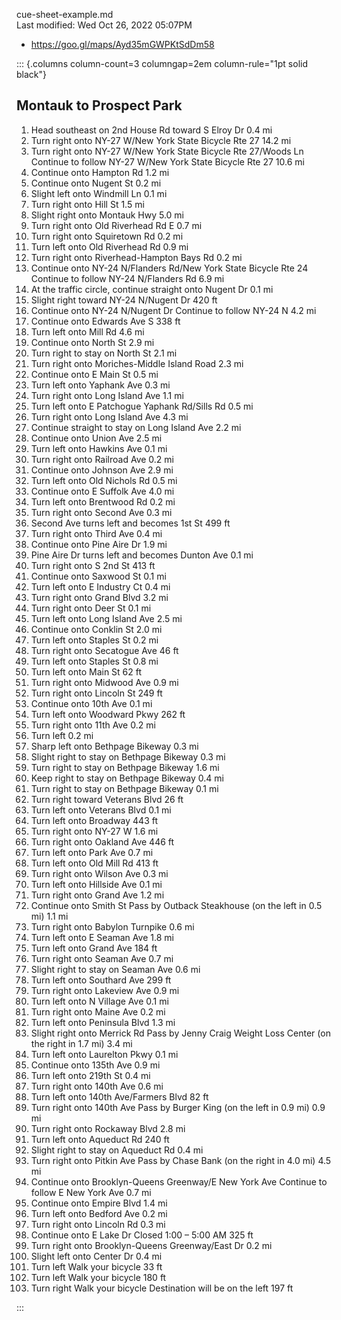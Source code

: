 cue-sheet-example.md  
Last modified: Wed Oct 26, 2022  05:07PM

- https://goo.gl/maps/Ayd35mGWPKtSdDm58

::: {.columns column-count=3 columngap=2em column-rule="1pt solid black"}

## Montauk to Prospect Park
1. Head southeast on 2nd House Rd toward S Elroy Dr 0.4 mi
2. Turn right onto NY-27 W/New York State Bicycle Rte 27 14.2 mi
3. Turn right onto NY-27 W/New York State Bicycle Rte 27/Woods Ln Continue to follow NY-27 W/New York State Bicycle Rte 27 10.6 mi
4. Continue onto Hampton Rd 1.2 mi
5. Continue onto Nugent St 0.2 mi
6. Slight left onto Windmill Ln 0.1 mi
7. Turn right onto Hill St 1.5 mi
8. Slight right onto Montauk Hwy 5.0 mi
9. Turn right onto Old Riverhead Rd E 0.7 mi
10. Turn right onto Squiretown Rd 0.2 mi
11. Turn left onto Old Riverhead Rd 0.9 mi
12. Turn right onto Riverhead-Hampton Bays Rd 0.2 mi
13. Continue onto NY-24 N/Flanders Rd/New York State Bicycle Rte 24 Continue to follow NY-24 N/Flanders Rd 6.9 mi
14. At the traffic circle, continue straight onto Nugent Dr 0.1 mi
15. Slight right toward NY-24 N/Nugent Dr 420 ft
16. Continue onto NY-24 N/Nugent Dr Continue to follow NY-24 N 4.2 mi
17. Continue onto Edwards Ave S 338 ft
18. Turn left onto Mill Rd 4.6 mi
19. Continue onto North St 2.9 mi
20. Turn right to stay on North St 2.1 mi
21. Turn right onto Moriches-Middle Island Road 2.3 mi
22. Continue onto E Main St 0.5 mi
23. Turn left onto Yaphank Ave 0.3 mi
24. Turn right onto Long Island Ave 1.1 mi
25. Turn left onto E Patchogue Yaphank Rd/Sills Rd 0.5 mi
26. Turn right onto Long Island Ave 4.3 mi
27. Continue straight to stay on Long Island Ave 2.2 mi
28. Continue onto Union Ave 2.5 mi
29. Turn left onto Hawkins Ave 0.1 mi
30. Turn right onto Railroad Ave 0.2 mi
31. Continue onto Johnson Ave 2.9 mi
32. Turn left onto Old Nichols Rd 0.5 mi
33. Continue onto E Suffolk Ave 4.0 mi
34. Turn left onto Brentwood Rd 0.2 mi
35. Turn right onto Second Ave 0.3 mi
36. Second Ave turns left and becomes 1st St 499 ft
37. Turn right onto Third Ave 0.4 mi
38. Continue onto Pine Aire Dr 1.9 mi
39. Pine Aire Dr turns left and becomes Dunton Ave 0.1 mi
40. Turn right onto S 2nd St 413 ft
41. Continue onto Saxwood St 0.1 mi
42. Turn left onto E Industry Ct 0.4 mi
43. Turn right onto Grand Blvd 3.2 mi
44. Turn right onto Deer St 0.1 mi
45. Turn left onto Long Island Ave 2.5 mi
46. Continue onto Conklin St 2.0 mi
47. Turn left onto Staples St 0.2 mi
48. Turn right onto Secatogue Ave 46 ft
49. Turn left onto Staples St 0.8 mi
50. Turn left onto Main St 62 ft
51. Turn right onto Midwood Ave 0.9 mi
52. Turn right onto Lincoln St 249 ft
53. Continue onto 10th Ave 0.1 mi
54. Turn left onto Woodward Pkwy 262 ft
55. Turn right onto 11th Ave 0.2 mi
56. Turn left 0.2 mi
57. Sharp left onto Bethpage Bikeway 0.3 mi
58. Slight right to stay on Bethpage Bikeway 0.3 mi
59. Turn right to stay on Bethpage Bikeway 1.6 mi
60. Keep right to stay on Bethpage Bikeway 0.4 mi
61. Turn right to stay on Bethpage Bikeway 0.1 mi
62. Turn right toward Veterans Blvd 26 ft
63. Turn left onto Veterans Blvd 0.1 mi
64. Turn left onto Broadway 443 ft
65. Turn right onto NY-27 W 1.6 mi
66. Turn right onto Oakland Ave 446 ft
67. Turn left onto Park Ave 0.7 mi
68. Turn left onto Old Mill Rd 413 ft
69. Turn right onto Wilson Ave 0.3 mi
70. Turn left onto Hillside Ave 0.1 mi
71. Turn right onto Grand Ave 1.2 mi
72. Continue onto Smith St Pass by Outback Steakhouse (on the left in 0.5 mi) 1.1 mi
73. Turn right onto Babylon Turnpike 0.6 mi
74. Turn left onto E Seaman Ave 1.8 mi
75. Turn left onto Grand Ave 184 ft
76. Turn right onto Seaman Ave 0.7 mi
77. Slight right to stay on Seaman Ave 0.6 mi
78. Turn left onto Southard Ave 299 ft
79. Turn right onto Lakeview Ave 0.9 mi
80. Turn left onto N Village Ave 0.1 mi
81. Turn right onto Maine Ave 0.2 mi
82. Turn left onto Peninsula Blvd 1.3 mi
83. Slight right onto Merrick Rd Pass by Jenny Craig Weight Loss Center (on the right in 1.7 mi) 3.4 mi
84. Turn left onto Laurelton Pkwy 0.1 mi
85. Continue onto 135th Ave 0.9 mi
86. Turn left onto 219th St 0.4 mi
87. Turn right onto 140th Ave 0.6 mi
88. Turn left onto 140th Ave/Farmers Blvd 82 ft
89. Turn right onto 140th Ave Pass by Burger King (on the left in 0.9 mi) 0.9 mi
90. Turn right onto Rockaway Blvd 2.8 mi
91. Turn left onto Aqueduct Rd 240 ft
92. Slight right to stay on Aqueduct Rd 0.4 mi
93. Turn right onto Pitkin Ave Pass by Chase Bank (on the right in 4.0 mi) 4.5 mi
94. Continue onto Brooklyn-Queens Greenway/E New York Ave Continue to follow E New York Ave 0.7 mi
95. Continue onto Empire Blvd 1.4 mi
96. Turn left onto Bedford Ave 0.2 mi
97. Turn right onto Lincoln Rd 0.3 mi
98. Continue onto E Lake Dr Closed 1:00 – 5:00 AM 325 ft 
99. Turn right onto Brooklyn-Queens Greenway/East Dr 0.2 mi
100. Slight left onto Center Dr 0.4 mi
101. Turn left Walk your bicycle 33 ft
102. Turn left Walk your bicycle 180 ft
103. Turn right Walk your bicycle Destination will be on the left 197 ft


:::


